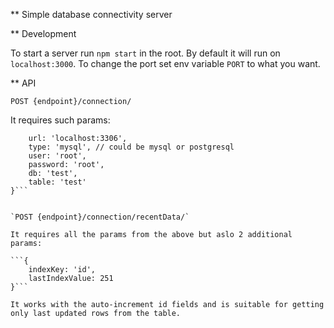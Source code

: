 ** Simple database connectivity server

** Development

To start a server run `npm start` in the root.
By default it will run on `localhost:3000`. To change the port set env variable `PORT` to what you want.

** API

`POST {endpoint}/connection/`

It requires such params:
```{
    url: 'localhost:3306',
    type: 'mysql', // could be mysql or postgresql
    user: 'root',
    password: 'root',
    db: 'test',
    table: 'test'
}```


`POST {endpoint}/connection/recentData/`

It requires all the params from the above but aslo 2 additional params:

```{
    indexKey: 'id',
    lastIndexValue: 251
}```

It works with the auto-increment id fields and is suitable for getting only last updated rows from the table.